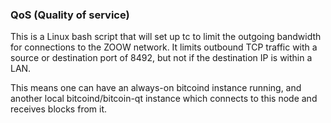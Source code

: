 ### QoS (Quality of service) ###

This is a Linux bash script that will set up tc to limit the outgoing bandwidth for connections to the ZOOW network. It limits outbound TCP traffic with a source or destination port of 8492, but not if the destination IP is within a LAN.

This means one can have an always-on bitcoind instance running, and another local bitcoind/bitcoin-qt instance which connects to this node and receives blocks from it.
